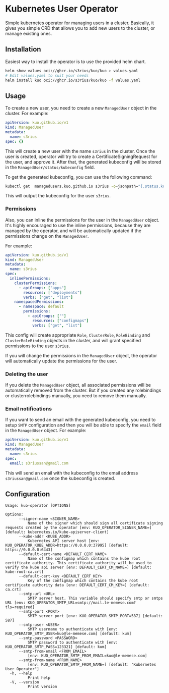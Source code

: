 # Kubernetes User Operator

Simple kubernetes operator for managing users in a cluster.
Basically, it gives you simple CRD that allows you to add new users to the cluster, or manage existing ones.

## Installation

Easiest way to install the operator is to use the provided helm chart.
```bash
helm show values oci://ghcr.io/s3rius/kuo/kuo > values.yaml
# Edit values.yaml to suit your needs
helm install kuo oci://ghcr.io/s3rius/kuo/kuo -f values.yaml
```


## Usage

To create a new user, you need to create a new `ManagedUser` object in the cluster. For example:

```yaml
apiVersion: kuo.github.io/v1
kind: ManagedUser
metadata:
  name: s3rius
spec: {}
```

This will create a new user with the name `s3rius` in the cluster. Once the user is created, operator
will try to create a CertificateSigningRequest for the user, and approve it. After that, the generated
kubeconfig will be stored in the `ManagedUser/status/kubeconfig` field.

To get the generated kubeconfig, you can use the following command:

```bash
kubectl get  managedusers.kuo.github.io s3rius -o=jsonpath="{.status.kubeconfig}"
```

This will output the kubeconfig for the user `s3rius`.

### Permissions

Also, you can inline the permissions for the user in the `ManagedUser` object. It's highly encouraged to use the inline permissions, because they are managed by the operator, and will be automatically updated if the permissions change on the `ManagedUser`.

For example:

```yaml
apiVersion: kuo.github.io/v1
kind: ManagedUser
metadata:
  name: s3rius
spec:
  inlinePermissions:
    clusterPermissions:
      - apiGroups: ["apps"]
        resources: ["deployments"]
        verbs: ["get", "list"]
    namespacedPermissions:
      - namespace: default
        permissions:
          - apiGroups: [""]
            resources: ["configmaps"]
            verbs: ["get", "list"]
```

This config will create appropriate `Role`, `ClusterRole`, `RoleBinding` and `ClusterRoleBinding` objects in the cluster, and will grant specified permissions to the user `s3rius`.

If you will change the permissions in the `ManagedUser` object, the operator will automatically update the permissions for the user.

### Deleting the user

If you delete the `ManagedUser` object, all associated permissions will be automatically removed from the cluster. But if you created any rolebindings or clusterrolebindings manually, you need to remove them manually.

### Email notifications

If you want to send an email with the generated kubeconfig, you need to setup `SMTP` configuration and then you will be able to specify the `email` field in the `ManagedUser` object. For example:

```yaml
apiVersion: kuo.github.io/v1
kind: ManagedUser
metadata:
  name: s3rius
spec:
  email: s3riussan@gmail.com
```

This will send an email with the kubeconfig to the email address `s3riussan@gmail.com` once the kubeconfig is created.


## Configuration

```
Usage: kuo-operator [OPTIONS]

Options:
      --signer-name <SIGNER_NAME>
          Name of the signer which should sign all certificate signing requests created by the operator [env: KUO_OPERATOR_SIGNER_NAME=] [default: kubernetes.io/kube-apiserver-client]
      --kube-addr <KUBE_ADDR>
          Kubernetes API server host [env: KUO_OPERATOR_KUBE_ADDR=https://0.0.0.0:37995] [default: https://0.0.0.0:6443]
      --default-cert-name <DEFAULT_CERT_NAME>
          Name of the configmap which contains the kube root certificate authority. This certificate authority will be used to verify the kube api server [env: DEFAULT_CERT_CM_NAME=] [default: kube-root-ca.crt]
      --default-cert-key <DEFAULT_CERT_KEY>
          Key of the configmap which contains the kube root certificate authority data [env: DEFAULT_CERT_CM_KEY=] [default: ca.crt]
      --smtp-url <URL>
          SMTP server host. This variable should specify smtp or smtps URL [env: KUO_OPERATOR_SMTP_URL=smtp://mail.le-memese.com?tls=required]
      --smtp-port <PORT>
          SMTP server port [env: KUO_OPERATOR_SMTP_PORT=587] [default: 587]
      --smtp-user <USER>
          SMTP username to authenticate with [env: KUO_OPERATOR_SMTP_USER=kuo@le-memese.com] [default: kum]
      --smtp-password <PASSWORD>
          SMTP password to authenticate with [env: KUO_OPERATOR_SMTP_PASS=123321] [default: kum]
      --smtp-from-email <FROM_EMAIL>
          [env: KUO_OPERATOR_SMTP_FROM_EMAIL=kuo@le-memese.com]
      --smtp-from-name <FROM_NAME>
          [env: KUO_OPERATOR_SMTP_FROM_NAME=] [default: "Kubernetes User Operator"]
  -h, --help
          Print help
  -V, --version
          Print version
```